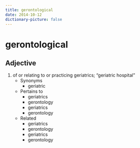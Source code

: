 ```yaml
---
title: gerontological
date: 2014-10-12
dictionary-picture: false
---
```


# gerontological


## Adjective

1. of or relating to or practicing geriatrics; “geriatric hospital”
	- Synonyms
		- geriatric
	- Pertains to
		- geriatrics
		- gerontology
		- geriatrics
		- gerontology
	- Related
		- geriatrics
		- gerontology
		- geriatrics
		- gerontology
